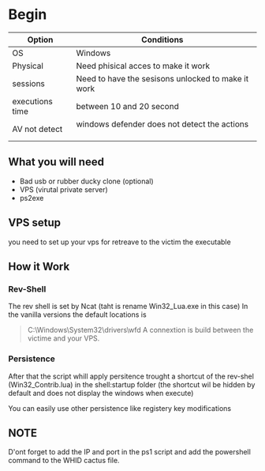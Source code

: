 # Begin
| Option | Conditions  |
| ------| -----------|
| OS     | Windows     |
| Physical        | Need phisical acces to make it work                 |
| sessions        | Need to have the sesisons unlocked to make it work  |
| executions time | between 10 and 20 second                            |
| AV not detect   | windows defender does not detect the actions        |

  
## What you will need
 - Bad usb or rubber ducky clone (optional)
 - VPS (virutal private server)
 - ps2exe 

## VPS setup
you need to set up your vps for retreave to the victim the executable

## How it Work 

### Rev-Shell
The rev shell is set by Ncat (taht is rename Win32_Lua.exe in this case)
In the vanilla versions the default locations is 
> C:\Windows\System32\drivers\wfd
A connextion is build between the victime and your VPS. 

### Persistence
After that the script whill apply persitence trought a shortcut of the rev-shel (Win32_Contrib.lua) in the shell:startup folder (the shortcut wil be hidden by default and does not display the windows when execute)

You can easily use other persistence like registery key modifications 

## NOTE 

D'ont forget to add the IP and port in the ps1 script and add the powershell command to the WHID cactus file. 